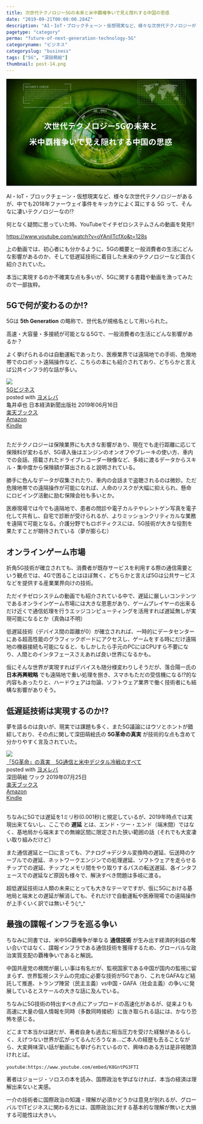 ```yaml
---
title: 次世代テクノロジー5Gの未来と米中覇権争いで見え隠れする中国の思惑
date: "2019-09-21T00:00:00.284Z"
description: "AI・IoT・ブロックチェーン・仮想現実など、様々な次世代テクノロジーがあるが、中でも2018年ファーウェイ事件をキッカケによく耳にする 5G って、そんなに凄いテクノロジーなの?"
pagetype: "category"
perma: "future-of-next-generation-technology-5G"
categoryname: "ビジネス"
categoryslug: "business"
tags: ["5G", "深田萌絵"]
thumbnail: post-14.png
---
```


![](./post-14.png)

AI・IoT・ブロックチェーン・仮想現実など、様々な次世代テクノロジーがあるが、中でも2018年ファーウェイ事件をキッカケによく耳にする 5G って、そんなに凄いテクノロジーなの!?

何となく疑問に思っていた時、YouTubeでイチゼロシステムさんの動画を発見!!

https://www.youtube.com/watch?v=oYAnilTcfXo&t=128s

上の動画では、初心者にも分かるように、5Gの概要と一般消費者の生活にどんな影響があるのか、そして低遅延技術に着目した未来のテクノロジーなど面白く紹介されていた。

本当に実現するのか不確実な点も多いが、5Gに関する書籍や動画を漁ってみたので一部抜粋。

## 5Gで何が変わるのか!?

5Gは **5th Generation** の略称で、世代名が規格名として用いられた。

高速・大容量・多接続が可能となる5Gで、一般消費者の生活にどんな影響があるか？

よく挙げられるのは自動運転であったり、医療業界では遠隔地での手術、危険地帯でのロボット遠隔操作など、こちらの本にも紹介されており、どちらかと言えば公共インフラ的な話が多い。

<div class="cstmreba"><div class="booklink-box"><div class="booklink-image"><a href="https://hb.afl.rakuten.co.jp/hgc/146fe51c.1fd043a3.146fe51d.605dc196/yomereba_main_201909210005440766?pc=http%3A%2F%2Fbooks.rakuten.co.jp%2Frb%2F15928325%2F%3Fscid%3Daf_ich_link_urltxt%26m%3Dhttp%3A%2F%2Fm.rakuten.co.jp%2Fev%2Fbook%2F" target="_blank" rel="noopener noreferrer"><img src="https://thumbnail.image.rakuten.co.jp/@0_mall/book/cabinet/4077/9784532114077.jpg?_ex=160x160" style="border: none;" /></a></div><div class="booklink-info"><div class="booklink-name"><a href="https://hb.afl.rakuten.co.jp/hgc/146fe51c.1fd043a3.146fe51d.605dc196/yomereba_main_201909210005440766?pc=http%3A%2F%2Fbooks.rakuten.co.jp%2Frb%2F15928325%2F%3Fscid%3Daf_ich_link_urltxt%26m%3Dhttp%3A%2F%2Fm.rakuten.co.jp%2Fev%2Fbook%2F" target="_blank" rel="noopener noreferrer">5Gビジネス</a><div class="booklink-powered-date">posted with <a href="https://yomereba.com" rel="nofollow noopener noreferrer" target="_blank">ヨメレバ</a></div></div><div class="booklink-detail">亀井卓也 日本経済新聞出版社 2019年06月16日    </div><div class="booklink-link2"><div class="shoplinkrakuten"><a href="https://hb.afl.rakuten.co.jp/hgc/146fe51c.1fd043a3.146fe51d.605dc196/yomereba_main_201909210005440766?pc=http%3A%2F%2Fbooks.rakuten.co.jp%2Frb%2F15928325%2F%3Fscid%3Daf_ich_link_urltxt%26m%3Dhttp%3A%2F%2Fm.rakuten.co.jp%2Fev%2Fbook%2F" target="_blank" rel="noopener noreferrer">楽天ブックス</a></div><div class="shoplinkamazon"><a href="https://www.amazon.co.jp/exec/obidos/asin/4532114071/kanon123-22/" target="_blank" rel="noopener noreferrer">Amazon</a></div><div class="shoplinkkindle"><a href="https://www.amazon.co.jp/gp/search?keywords=5G%E3%83%93%E3%82%B8%E3%83%8D%E3%82%B9&__mk_ja_JP=%83J%83%5E%83J%83i&url=node%3D2275256051&tag=kanon123-22" target="_blank" rel="noopener noreferrer">Kindle</a></div>                              	  	  	  	  	</div></div><div class="booklink-footer"></div></div></div>
<br/>

ただテクノロジーは保険業界にも大きな影響があり、現在でも走行距離に応じて保険料が変わるが、5G導入後はエンジンのオンオフやブレーキの使い方、車内での会話、搭載されたドライブレコーダー映像など、多岐に渡るデータからスキル・集中度から保険額が算出されると説明されている。

勝手に色んなデータが収集されたり、車内の会話まで盗聴されるのは微妙。ただ危険地帯での遠隔操作が可能になれば、人命のリスクが大幅に抑えられ、懸命にロビイング活動に励む保険会社も多いとか。

医療現場では今でも遠隔地で、患者の問診や電子カルテやレントゲン写真を電子化して共有し、自宅で診断が受けられるが、よりミッションクリティカルな業務を遠隔で可能となる。介護分野でもロボティクスには、5G技術が大きな役割を果たすことが期待されている（夢が膨らむ）

## オンラインゲーム市場

折角5G技術が確立されても、消費者が既存サービスを利用する際の通信需要という観点では、4Gで困ることはほぼ無く、どちらかと言えば5Gは公共サービスなどを提供する産業業界向けの技術。

ただイチゼロシステムの動画でも紹介されている中で、遅延に厳しいコンテンツであるオンラインゲーム市場には大きな恩恵があり、ゲームプレイヤーの出来るだけ近くで通信処理を行うエッジコンピューティングを活用すれば遅延無しが実現可能になるとか（真偽は不明）

低遅延技術（デバイス間の距離が0）が確立されれば、一時的にデータセンターにある超高性能のグラフィックボードにアクセスし、ゲームをする時にだけ遠隔地の機器接続も可能になると、もしかしたら手元のPCにはCPUすら不要になり、人間とのインタフェースさえあれば良い世界になるかも。

仮にそんな世界が実現すればデバイスも随分様変わりしそうだが、落合陽一氏の **日本再興戦略** でも遠隔地で重い処理を捌き、スマホもただの受信機になる!?的な内容もあったりと、ハードウェアは勿論、ソフトウェア業界で働く技術者にも結構な影響がありそう。

## 低遅延技術は実現するのか!?

夢を語るのは良いが、現実では課題も多く、また5G議論にはウソとホントが錯綜しており、その点に関して深田萌絵氏の **5G革命の真実** が技術的な点も含めて分かりやすく言及されていた。

<div class="cstmreba"><div class="booklink-box"><div class="booklink-image"><a href="https://hb.afl.rakuten.co.jp/hgc/146fe51c.1fd043a3.146fe51d.605dc196/yomereba_main_201909192316001286?pc=http%3A%2F%2Fbooks.rakuten.co.jp%2Frb%2F15966878%2F%3Fscid%3Daf_ich_link_urltxt%26m%3Dhttp%3A%2F%2Fm.rakuten.co.jp%2Fev%2Fbook%2F" target="_blank" rel="noopener noreferrer"><img src="https://thumbnail.image.rakuten.co.jp/@0_mall/book/cabinet/8041/9784898318041.jpg?_ex=160x160" style="border: none;" /></a></div><div class="booklink-info"><div class="booklink-name"><a href="https://hb.afl.rakuten.co.jp/hgc/146fe51c.1fd043a3.146fe51d.605dc196/yomereba_main_201909192316001286?pc=http%3A%2F%2Fbooks.rakuten.co.jp%2Frb%2F15966878%2F%3Fscid%3Daf_ich_link_urltxt%26m%3Dhttp%3A%2F%2Fm.rakuten.co.jp%2Fev%2Fbook%2F" target="_blank" rel="noopener noreferrer">「5G革命」の真実　5G通信と米中デジタル冷戦のすべて</a><div class="booklink-powered-date">posted with <a href="https://yomereba.com" rel="nofollow noopener noreferrer" target="_blank">ヨメレバ</a></div></div><div class="booklink-detail">深田萌絵 ワック 2019年07月25日    </div><div class="booklink-link2"><div class="shoplinkrakuten"><a href="https://hb.afl.rakuten.co.jp/hgc/146fe51c.1fd043a3.146fe51d.605dc196/yomereba_main_201909192316001286?pc=http%3A%2F%2Fbooks.rakuten.co.jp%2Frb%2F15966878%2F%3Fscid%3Daf_ich_link_urltxt%26m%3Dhttp%3A%2F%2Fm.rakuten.co.jp%2Fev%2Fbook%2F" target="_blank" rel="noopener noreferrer">楽天ブックス</a></div><div class="shoplinkamazon"><a href="https://www.amazon.co.jp/exec/obidos/asin/4898318045/kanon123-22/" target="_blank" rel="noopener noreferrer">Amazon</a></div><div class="shoplinkkindle"><a href="https://www.amazon.co.jp/gp/search?keywords=%E3%80%8C5G%E9%9D%A9%E5%91%BD%E3%80%8D%E3%81%AE%E7%9C%9F%E5%AE%9F%E3%80%805G%E9%80%9A%E4%BF%A1%E3%81%A8%E7%B1%B3%E4%B8%AD%E3%83%87%E3%82%B8%E3%82%BF%E3%83%AB%E5%86%B7%E6%88%A6%E3%81%AE%E3%81%99%E3%81%B9%E3%81%A6&__mk_ja_JP=%83J%83%5E%83J%83i&url=node%3D2275256051&tag=kanon123-22" target="_blank" rel="noopener noreferrer">Kindle</a></div>                              	  	  	  	  	</div></div><div class="booklink-footer"></div></div></div>
<br/>

ちなみに5Gでは遅延を1ミリ秒(0.001秒)と規定しているが、2019年時点では実現出来てないし、ここでの **遅延** とは、エンド・ツー・エンド（端末間）ではなく、基地局から端末までの無線区間に限定された狭い範囲の話（それでも大変凄い取り組みだけど）

また通信遅延と一口に言っても、アナログ→デジタル変換時の遅延、伝送時のケーブルでの遅延、ネットワークエンジンでの処理遅延、ソフトウェアを走らせるチップでの遅延、チップとメモリ間をやり取りするパスの転送遅延、各インタフェースでの遅延など原因も様々で、解決すべき問題は多岐に渡る。

超低遅延技術は人類の未来にとっても大きなテーマですが、仮に5Gにおける基地局と端末との遅延が解消しても、それだけで自動運転や医療現場での遠隔操作が上手くいく訳では無いそう(;^_^

## 最強の諜報インフラを巡る争い

ちなみに同書では、米中5G覇権争が単なる **通信技術** が生み出す経済的利益の奪い合いではなく、諜報インフラである通信技術を獲得するため、グローバルな政治実質支配の覇権争いであると解説。

中国共産党の検閲が厳しい事は有名だが、監視国家である中国が国内の監視に留まらず、世界監視システムの完成に必要な技術が5Gであり、これをGAFAなど結託して推進、トランプ陣営（民主主義）vs中国・GAFA（社会主義）の争いに発展しているとスケールの大きな話に及んでいる。

ちなみに5G技術の特出すべき点にアップロードの高速化があるが、従来よりも高速に大量の個人情報を同時（多数同時接続）に抜き取られる話には、かなり恐怖を感じる。

どこまで本当かは謎だが、著者自身も過去に相当圧力を受けた経験があるらしく、えげつない世界が広がってるんだろうなぁ…ご本人の経歴も去ることながら、大変興味深い話が動画にも挙げられているので、興味のある方は是非視聴頂けれとば。

`youtube:https://www.youtube.com/embed/K8GntPG3FTI`

著者はジョージ・ソロスの本を読み、国際政治を学ばなければ、本当の経済は理解出来ないと実感。

一介の技術者に国際政治の知識・理解が必須かどうかは意見が別れるが、グローバルでITビジネスに関わる方には、国際政治に対する基本的な理解が無いと大損する可能性は大きい。